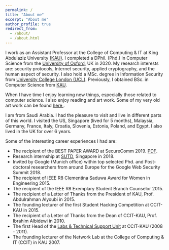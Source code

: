 ```yaml
---
permalink: /
title: "About me"
excerpt: "About me"
author_profile: true
redirect_from: 
  - /about/
  - /about.html
---
```

I work as an Assistant Professor at the College of Computing & IT at King Abdulaziz University <a href="http://www.kau.edu.sa/home_ENGLISH.aspx">(KAU)</a>. I completed a DPhil. (Phd.) in Computer Science from the <a href="http://www.cs.ox.ac.uk">University of Oxford</a>, UK in 2020. My research interests are: security protocols, Internet security, applied cryptography, and the human aspect of security. I also hold a MSc. degree in Information Security from <a href="http://www.cs.ucl.ac.uk/prospective_students/msc_information_security/">University College London (UCL)</a>. Previously, I obtained BSc. in Computer Science from <a href="http://www.kau.edu.sa/home_ENGLISH.aspx">KAU</a>.

When I have time I enjoy learning new things, especially those related to computer science. I also enjoy reading and art work. Some of my very old art work can be found <a href="https://www.behance.net/ealashwali/">here </a>.

I am from Saudi Arabia. I had the pleasure to visit and live in different parts of this world. I visited the US, Singapore (lived for 5 months), Malaysia, Germany, France, Italy, Croatia, Slovenia, Estonia, Poland, and Egypt. I also lived in the UK for over 6 years. 

Some of the interesting career experiences I had are: 
<ul>
<li> The recipient of the BEST PAPER AWARD at SecureComm 2019. <a href="/publications/towards_fs.pdf">PDF</a>.</li> 
<li> Research internship at <a href="https://www.sutd.edu.sg">SUTD</a>, Singapore in 2018.</li> 
<li> Invited by Google (Munich office) within top selected Phd. and Post-doctoral researchers from around Europe for the Google Web Security Summit 2018.</li> 
<li> The recipient of IEEE R8 Clementina Saduwa Award for Women in Engineering 2015. </li>
<li> The recipient of the IEEE R8 Exemplary Student Branch Counselor 2015. </li>  
<li> The recipient of a Letter of Thanks from the President of KAU, Prof. Abdulrahman Alyoubi in 2015. </li>
<li> The founding lecturer of the first Student Hacking Competition at CCIT-KAU in 2015. </li> 
<li> The recipient of a Letter of Thanks from the Dean of CCIT-KAU, Prof. Ibrahim Albidewi in 2010. </li>
<li> The first Head of the <a href="_pages/catalogue_2010_A5size_ver4.pdf">Labs & Technical Support Unit</a> at CCIT-KAU (2008 - 2011). </li>
<li> The founding lecturer of the Network Lab at the College of Computing & IT (CCIT) in KAU 2007. </li>
</ul>
